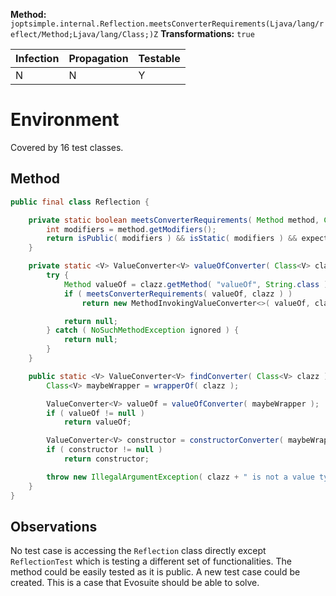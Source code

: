 **Method:** `joptsimple.internal.Reflection.meetsConverterRequirements(Ljava/lang/reflect/Method;Ljava/lang/Class;)Z`
**Transformations:** `true`

| Infection | Propagation | Testable |
|-----------|-------------|----------|
| N         | N           | Y        |

# Environment

Covered by 16 test classes.

## Method

```Java
public final class Reflection {

    private static boolean meetsConverterRequirements( Method method, Class<?> expectedReturnType ) {
        int modifiers = method.getModifiers();
        return isPublic( modifiers ) && isStatic( modifiers ) && expectedReturnType.equals( method.getReturnType() );
    }

    private static <V> ValueConverter<V> valueOfConverter( Class<V> clazz ) {
        try {
            Method valueOf = clazz.getMethod( "valueOf", String.class );
            if ( meetsConverterRequirements( valueOf, clazz ) )
                return new MethodInvokingValueConverter<>( valueOf, clazz );

            return null;
        } catch ( NoSuchMethodException ignored ) {
            return null;
        }
    }

    public static <V> ValueConverter<V> findConverter( Class<V> clazz ) {
        Class<V> maybeWrapper = wrapperOf( clazz );

        ValueConverter<V> valueOf = valueOfConverter( maybeWrapper );
        if ( valueOf != null )
            return valueOf;

        ValueConverter<V> constructor = constructorConverter( maybeWrapper );
        if ( constructor != null )
            return constructor;

        throw new IllegalArgumentException( clazz + " is not a value type" );
    }
}
```

## Observations

No test case is accessing the `Reflection` class directly except `ReflectionTest` which is testing a different set of functionalities.
The method could be easily tested as it is public. A new test case could be created.
This is a case that Evosuite should be able to solve.

